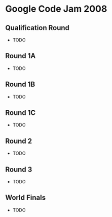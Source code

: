 Google Code Jam 2008
====================

## Qualification Round
* TODO

## Round 1A
* TODO

## Round 1B
* TODO

## Round 1C
* TODO

## Round 2
* TODO

## Round 3
* TODO

## World Finals
* TODO
